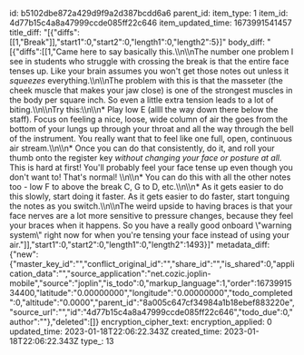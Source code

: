 id: b5102dbe872a429d9f9a2d387bcdd6a6
parent_id: 
item_type: 1
item_id: 4d77b15c4a8a47999ccde085ff22c646
item_updated_time: 1673991541457
title_diff: "[{\"diffs\":[[1,\"Break\"]],\"start1\":0,\"start2\":0,\"length1\":0,\"length2\":5}]"
body_diff: "[{\"diffs\":[[1,\"Came here to say basically this.\\\n\\\nThe number one problem I see in students who struggle with crossing the break is that the entire face tenses up. Like your brain assumes you won't get those notes out unless it *squeezes* everything.\\\n\\\nThe problem with this is that the masseter (the cheek muscle that makes your jaw close) is one of the strongest muscles in the body per square inch. So even a little extra tension leads to a lot of biting.\\\n\\\nTry this:\\\n\\\n* Play low E (allll the way down there below the staff). Focus on feeling a nice, loose, wide column of air the goes from the bottom of your lungs up through your throat and all the way through the bell of the instrument. You really want that to feel like one full, open, continuous air stream.\\\n\\\n* Once you can do that consistently, do it, and roll your thumb onto the register key *without changing your face or posture at all.* This is hard at first! You'll probably feel your face tense up even though you don't want to! That's normal! \\\n\\\n* You can do this with all the other notes too - low F to above the break C, G to D, etc.\\\n\\\n* As it gets easier to do this slowly, start doing it faster. As it gets easier to do faster, start tonguing the notes as you switch.\\\n\\\nThe weird upside to having braces is that your face nerves are a lot more sensitive to pressure changes, because they feel your braces when it happens. So you have a really good onboard \\\"warning system\\\" right now for when you're tensing your face instead of using your air.\"]],\"start1\":0,\"start2\":0,\"length1\":0,\"length2\":1493}]"
metadata_diff: {"new":{"master_key_id":"","conflict_original_id":"","share_id":"","is_shared":0,"application_data":"","source_application":"net.cozic.joplin-mobile","source":"joplin","is_todo":0,"markup_language":1,"order":1673991534400,"latitude":"0.00000000","longitude":"0.00000000","todo_completed":0,"altitude":"0.0000","parent_id":"8a005c647cf34984a1b18ebef883220e","source_url":"","id":"4d77b15c4a8a47999ccde085ff22c646","todo_due":0,"author":""},"deleted":[]}
encryption_cipher_text: 
encryption_applied: 0
updated_time: 2023-01-18T22:06:22.343Z
created_time: 2023-01-18T22:06:22.343Z
type_: 13